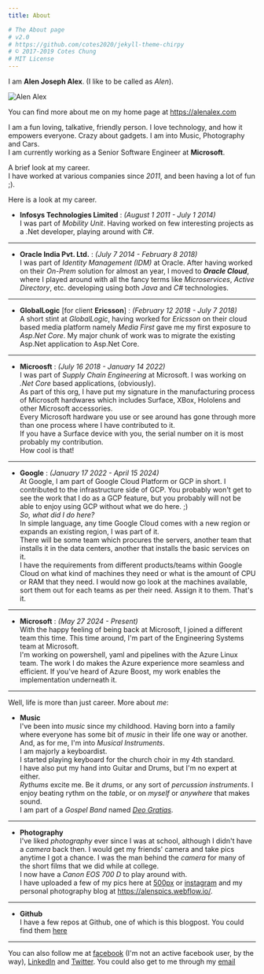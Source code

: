 ```yaml
---
title: About

# The About page
# v2.0
# https://github.com/cotes2020/jekyll-theme-chirpy
# © 2017-2019 Cotes Chung
# MIT License
---
```


I am **Alen Joseph Alex**. (I like to be called as _Alen_).  

<p align="left">
<img src="{{ "/assets/img/ajalex_avatar.jpg"  | relative_url }}" alt="Alen Alex" align="middle"/>
</p>

You can find more about me on my home page at https://alenalex.com

I am a fun loving, talkative, friendly person. I love technology, and how it empowers everyone. Crazy about gadgets. I am into Music, Photography and Cars.  
I am currently working as a Senior Software Engineer at **Microsoft**.  

A brief look at my career.  
I have worked at various companies since _2011_, and been having a lot of fun ;).

Here is a look at my career.

* **Infosys Technologies Limited** : _(August 1 2011 - July 1 2014)_  
I was part of _Mobility Unit_. Having worked on few interesting projects as a .Net developer, playing around with _C#_.

---------------------

* **Oracle India Pvt. Ltd.** : _(July 7 2014 - February 8 2018)_  
I was part of _Identity Management (IDM)_ at Oracle. After having worked on their _On-Prem_ solution for almost an year, I moved to _**Oracle Cloud**_, where I played around with all the fancy terms like _Microservices_, _Active Directory_, etc. developing using both _Java_ and _C#_ technologies.

---------------------

* **GlobalLogic** [for client **Ericsson**] : _(February 12 2018 - July 7 2018)_  
A short stint at _GlobalLogic_, having worked for _Ericsson_ on their cloud based media platform namely _Media First_ gave me my first exposure to _Asp.Net Core_. My major chunk of work was to migrate the existing Asp.Net application to Asp.Net Core.

---------------------

* **Microosft** : _(July 16 2018 - January 14 2022)_  
I was part of _Supply Chain Engineering_ at Microsoft. I was working on _.Net Core_ based applications, (obviously).  
As part of this org, I have put my signature in the manufacturing process of Microsoft hardwares which includes Surface, XBox, Hololens and other Microsoft accessories.  
Every Microsoft hardware you use or see around has gone through more than one process where I have contributed to it.  
If you have a Surface device with you, the serial number on it is most probably my contribution.  
How cool is that!

-------

* **Google** : _(January 17 2022 - April 15 2024)_  
At Google, I am part of Google Cloud Platform or GCP in short. I  contributed to the infrastructure side of GCP. You probably won't get to see the work that I do as a GCP feature, but you probably will not be able to enjoy using GCP without what we do here. ;)  
_So, what did I do here?_  
In simple language, any time Google Cloud comes with a new region or expands an existing region, I was part of it.  
There will be some team which procures the servers, another team that installs it in the data centers, another that installs the basic services on it.  
I have the requirements from different products/teams within Google Cloud on what kind of machines they need or what is the amount of CPU or RAM that they need. I would now go look at the machines available, sort them out for each teams as per their need. Assign it to them. That's it.  

---------------------

* **Microsoft** : _(May 27 2024 - Present)_  
With the happy feeling of being back at Microsoft, I joined a different team this time. This time around, I'm part of the Engineering Systems team at Microsoft.  
I'm working on powershell, yaml and pipelines with the Azure Linux team. The work I do makes the Azure experience more seamless and efficient.
If you've heard of Azure Boost, my work enables the implementation underneath it.

---------------------

Well, life is more than just career. More about _me_:

* **Music**  
I've been into _music_ since my childhood. Having born into a family where everyone has some bit of _music_ in their life one way or another.  
And, as for me, I'm into _Musical Instruments_.  
I am majorly a keyboardist.  
I started playing keyboard for the church choir in my 4th standard.  
I have also put my hand into Guitar and Drums, but I'm no expert at either.  
_Rythums_ excite me. Be it _drums_, or any sort of _percussion instruments_. I enjoy beating rythm on the _table_, or on _myself_ or _anywhere_ that makes sound.  
I am part of a _Gospel Band_ named _[Deo Gratias](https://www.facebook.com/DeoGratiasband/)_. 

----------------------------------

* **Photography**  
I've liked _photography_ ever since I was at school, although I didn't have a _camera_ back then. I would get my friends' camera and take pics anytime I got a chance. I was the man behind the _camera_ for many of the short films that we did while at college.  
I now have a _Canon EOS 700 D_ to play around with.  
I have uploaded a few of my pics here at [500px](https://500px.com/alenalex114) or [instagram](https://www.instagram.com/alenalex114/) and my personal photography blog at https://alenspics.webflow.io/.

---------------------------------

* **Github**  
I have a few repos at Github, one of which is this blogpost. You could find them [here](https://github.com/ajalex114)

----------------------------------

You can also follow me at [facebook](https://www.facebook.com/alenjalex) (I'm not an active facebook user, by the way), [LinkedIn](https://www.linkedin.com/in/alenalex/) and [Twitter](https://twitter.com/ajalex114). You could also get to me through my [email](mailto:alen.alex@outlook.com)